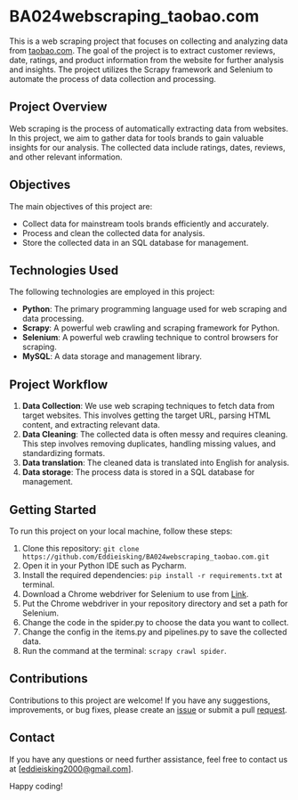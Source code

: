 # BA024webscraping_taobao.com

This is a web scraping project that focuses on collecting and analyzing data from [taobao.com](https://world.taobao.com/). The goal of the project is to extract customer reviews, date, ratings, and product information from the website for further analysis and insights. The project utilizes the Scrapy framework and Selenium to automate the process of data collection and processing.

## Project Overview

Web scraping is the process of automatically extracting data from websites. In this project, we aim to gather data for tools brands to gain valuable insights for our analysis. The collected data include ratings, dates, reviews, and other relevant information.

## Objectives

The main objectives of this project are:

- Collect data for mainstream tools brands efficiently and accurately.
- Process and clean the collected data for analysis.
- Store the collected data in an SQL database for management.

## Technologies Used

The following technologies are employed in this project:

- **Python**: The primary programming language used for web scraping and data processing.
- **Scrapy**: A powerful web crawling and scraping framework for Python.
- **Selenium**: A powerful web crawling technique to control browsers for scraping.
- **MySQL**: A data storage and management library.

## Project Workflow

1. **Data Collection**: We use web scraping techniques to fetch data from target websites. This involves getting the target URL, parsing HTML content, and extracting relevant data.
2. **Data Cleaning**: The collected data is often messy and requires cleaning. This step involves removing duplicates, handling missing values, and standardizing formats.
3. **Data translation**: The cleaned data is translated into English for analysis.
4. **Data storage**: The process data is stored in a SQL database for management.

## Getting Started

To run this project on your local machine, follow these steps:

1. Clone this repository: `git clone https://github.com/Eddieisking/BA024webscraping_taobao.com.git`
2. Open it in your Python IDE such as Pycharm.
3. Install the required dependencies: `pip install -r requirements.txt` at terminal.
4. Download a Chrome webdriver for Selenium to use from [Link](https://chromedriver.chromium.org/downloads).
5. Put the Chrome webdriver in your repository directory and set a path for Selenium.
6. Change the code in the spider.py to choose the data you want to collect.
7. Change the config in the items.py and pipelines.py to save the collected data.
8. Run the command at the terminal: `scrapy crawl spider`. 


## Contributions

Contributions to this project are welcome! If you have any suggestions, improvements, or bug fixes, please create an [issue](https://github.com/Eddieisking/BA024webscraping_taobao.com/issues) or submit a pull [request](https://github.com/Eddieisking/BA024webscraping_taobao.com/pulls).

## Contact

If you have any questions or need further assistance, feel free to contact us at [eddieisking2000@gmail.com].

Happy coding!




